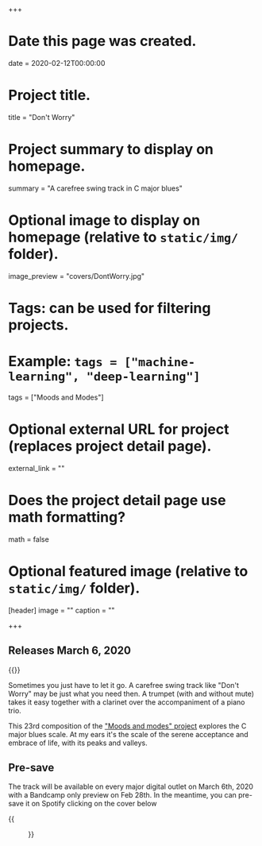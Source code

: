 +++
# Date this page was created.
date = 2020-02-12T00:00:00

# Project title.
title = "Don't Worry"

# Project summary to display on homepage.
summary = "A carefree swing track in C major blues"

# Optional image to display on homepage (relative to `static/img/` folder).
image_preview = "covers/DontWorry.jpg"

# Tags: can be used for filtering projects.
# Example: `tags = ["machine-learning", "deep-learning"]`
tags = ["Moods and Modes"]

# Optional external URL for project (replaces project detail page).
external_link = ""

# Does the project detail page use math formatting?
math = false

# Optional featured image (relative to `static/img/` folder).
[header]
image = ""
caption = ""

+++

## Releases March 6, 2020

{{<bandcamp title="Don't Worry" track="815735371" link="https://skeeboo.bandcamp.com/track/dont-worry">}}

Sometimes you just have to let it go. A carefree swing track like "Don't Worry" may be just what you need then. 
A trumpet (with and without mute) takes it easy together with a clarinet over the accompaniment of a piano trio.

This 23rd composition of the ["Moods and modes" project](/post/moods_and_modes) explores the C major blues scale. At my ears it's the scale of the serene acceptance and embrace of life, with its peaks and valleys.

## Pre-save
The track will be available on every major digital outlet on March 6th, 2020 with a Bandcamp only preview on Feb 28th. In the meantime, you can pre-save it on Spotify clicking on the cover below

{{<figure src="/img/covers/DontWorry.jpg" width="320" link="https://distrokid.com/hyperfollow/skeeboo/dont-worry" target="_blank">}}